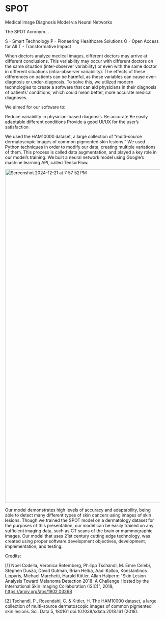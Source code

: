 # SPOT
Medical Image Diagnosis Model via Neural Networks 

The SPOT Acronym…

S - Smart Technology 
P - Pioneering Healthcare Solutions
O - Open Access for All
T - Transformative Impact

When doctors analyze medical images, different doctors may arrive at different conclusions. This variability may occur with different doctors on the same situation (inter-observer variability) or even with the same doctor in different situations (intra-observer variability). The effects of these differences on patients can be harmful, as these variables can cause over-diagnosis or under-diagnosis. To solve this, we utilized modern technologies to create a software that can aid physicians in their diagnosis of patients’ conditions, which could mean better, more accurate medical diagnoses.

We aimed for our software to:

Reduce variability in physician-based diagnosis.
Be accurate
Be easily adaptable different conditions
Provide a good UI/UX for the user’s satisfaction

We used the HAM10000 dataset, a large collection of “multi-source dermatoscopic images of common pigmented skin lesions.”
We used Python techniques in order to modify our data, creating multiple variations of them. This process is called data augmentation, and played a key role in our model’s training.
We built a neural network model using Google’s machine learning API, called TensorFlow.


<img width="1088" alt="Screenshot 2024-12-21 at 7 57 52 PM" src="https://github.com/user-attachments/assets/a2260bcc-fe93-4e72-a23c-87d9a221caa9" />

Our model demonstrates high levels of accuracy and adaptability, being able to detect many different types of skin cancers using images of skin lesions. Though we trained the SPOT model on a dermatology dataset for the purposes of this presentation, our model can be easily trained on any sufficient imaging data, such as CT scans of the brain or mammographic images. Our model that uses 21st century cutting edge technology, was created using proper software development objectives, development, implementation, and testing.

Credits:

[1] Noel Codella, Veronica Rotemberg, Philipp Tschandl, M. Emre Celebi, Stephen Dusza, David Gutman, Brian Helba, Aadi Kalloo, Konstantinos Liopyris, Michael Marchetti, Harald Kittler, Allan Halpern: "Skin Lesion Analysis Toward Melanoma Detection 2018: A Challenge Hosted by the International Skin Imaging Collaboration (ISIC)", 2018; https://arxiv.org/abs/1902.03368

[2] Tschandl, P., Rosendahl, C. & Kittler, H. The HAM10000 dataset, a large collection of multi-source dermatoscopic images of common pigmented skin lesions. Sci. Data 5, 180161 doi:10.1038/sdata.2018.161 (2018).

